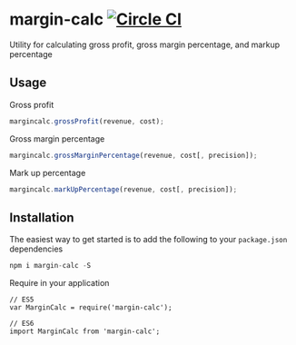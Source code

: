 # margin-calc [![Circle CI](https://circleci.com/gh/thisiskeith/margin-calc.svg?style=shield)](https://circleci.com/gh/thisiskeith/margin-calc)

Utility for calculating gross profit, gross margin percentage, and markup percentage



## Usage

Gross profit
```js
margincalc.grossProfit(revenue, cost);
```

Gross margin percentage
```js
margincalc.grossMarginPercentage(revenue, cost[, precision]);
```

Mark up percentage
```js
margincalc.markUpPercentage(revenue, cost[, precision]);
```

## Installation

The easiest way to get started is to add the following to your `package.json` dependencies
```js
npm i margin-calc -S
```
Require in your application
```
// ES5
var MarginCalc = require('margin-calc');

// ES6
import MarginCalc from 'margin-calc';
```
